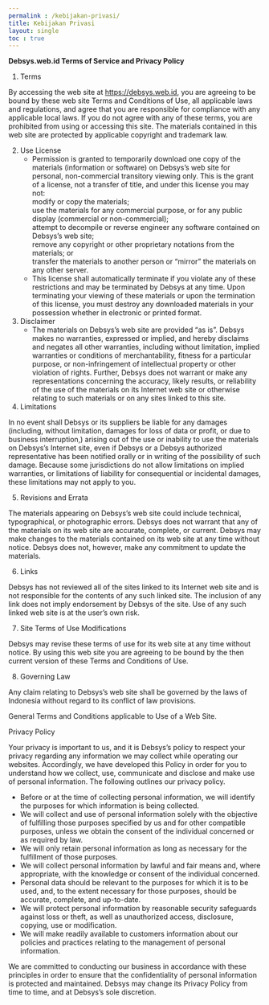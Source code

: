 ```yaml
---
permalink : /kebijakan-privasi/
title: Kebijakan Privasi
layout: single
toc : true
---
```

**Debsys.web.id Terms of Service and Privacy Policy**

  1. Terms

By accessing the web site at https://debsys.web.id, you are agreeing to be bound by these web site Terms and Conditions of Use, all applicable laws and regulations, and agree that you are responsible for compliance with any applicable local laws. If you do not agree with any of these terms, you are prohibited from using or accessing this site. The materials contained in this web site are protected by applicable copyright and trademark law.

<ol start="2">
  <li>
    Use License<ul>
      <li>
        Permission is granted to temporarily download one copy of the materials (information or software) on Debsys’s web site for personal, non-commercial transitory viewing only. This is the grant of a license, not a transfer of title, and under this license you may not:<br />modify or copy the materials;<br />use the materials for any commercial purpose, or for any public display (commercial or non-commercial);<br />attempt to decompile or reverse engineer any software contained on Debsys’s web site;<br />remove any copyright or other proprietary notations from the materials; or<br />transfer the materials to another person or “mirror” the materials on any other server.
      </li>
      <li>
        This license shall automatically terminate if you violate any of these restrictions and may be terminated by Debsys at any time. Upon terminating your viewing of these materials or upon the termination of this license, you must destroy any downloaded materials in your possession whether in electronic or printed format.<br />
      </li>
    </ul>
  </li>
  
  <li>
    Disclaimer<ul>
      <li>
        The materials on Debsys’s web site are provided “as is”. Debsys makes no warranties, expressed or implied, and hereby disclaims and negates all other warranties, including without limitation, implied warranties or conditions of merchantability, fitness for a particular purpose, or non-infringement of intellectual property or other violation of rights. Further, Debsys does not warrant or make any representations concerning the accuracy, likely results, or reliability of the use of the materials on its Internet web site or otherwise relating to such materials or on any sites linked to this site.<br />
      </li>
    </ul>
  </li>
  
  <li>
    Limitations
  </li>
</ol>

In no event shall Debsys or its suppliers be liable for any damages (including, without limitation, damages for loss of data or profit, or due to business interruption,) arising out of the use or inability to use the materials on Debsys’s Internet site, even if Debsys or a Debsys authorized representative has been notified orally or in writing of the possibility of such damage. Because some jurisdictions do not allow limitations on implied warranties, or limitations of liability for consequential or incidental damages, these limitations may not apply to you.

<ol start="5">
  <li>
    Revisions and Errata
  </li>
</ol>

The materials appearing on Debsys’s web site could include technical, typographical, or photographic errors. Debsys does not warrant that any of the materials on its web site are accurate, complete, or current. Debsys may make changes to the materials contained on its web site at any time without notice. Debsys does not, however, make any commitment to update the materials.

<ol start="6">
  <li>
    Links
  </li>
</ol>

Debsys has not reviewed all of the sites linked to its Internet web site and is not responsible for the contents of any such linked site. The inclusion of any link does not imply endorsement by Debsys of the site. Use of any such linked web site is at the user’s own risk.

<ol start="7">
  <li>
    Site Terms of Use Modifications
  </li>
</ol>

Debsys may revise these terms of use for its web site at any time without notice. By using this web site you are agreeing to be bound by the then current version of these Terms and Conditions of Use.

<ol start="8">
  <li>
    Governing Law
  </li>
</ol>

Any claim relating to Debsys’s web site shall be governed by the laws of Indonesia without regard to its conflict of law provisions.

General Terms and Conditions applicable to Use of a Web Site.  


Privacy Policy

Your privacy is important to us, and it is Debsys’s policy to respect your privacy regarding any information we may collect while operating our websites. Accordingly, we have developed this Policy in order for you to understand how we collect, use, communicate and disclose and make use of personal information. The following outlines our privacy policy.

  * Before or at the time of collecting personal information, we will identify the purposes for which information is being collected.
  * We will collect and use of personal information solely with the objective of fulfilling those purposes specified by us and for other compatible purposes, unless we obtain the consent of the individual concerned or as required by law.
  * We will only retain personal information as long as necessary for the fulfillment of those purposes.
  * We will collect personal information by lawful and fair means and, where appropriate, with the knowledge or consent of the individual concerned.
  * Personal data should be relevant to the purposes for which it is to be used, and, to the extent necessary for those purposes, should be accurate, complete, and up-to-date.
  * We will protect personal information by reasonable security safeguards against loss or theft, as well as unauthorized access, disclosure, copying, use or modification.
  * We will make readily available to customers information about our policies and practices relating to the management of personal information.

We are committed to conducting our business in accordance with these principles in order to ensure that the confidentiality of personal information is protected and maintained. Debsys may change its Privacy Policy from time to time, and at Debsys’s sole discretion.
